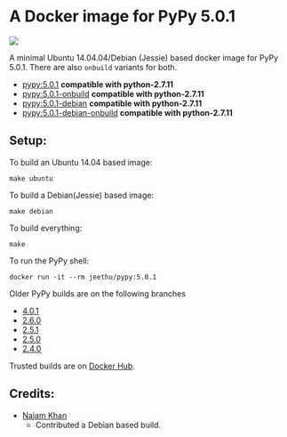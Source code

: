 A Docker image for PyPy 5.0.1
=============================

[![](https://badge.imagelayers.io/jeethu/pypy:latest.svg)](https://imagelayers.io/?images=jeethu/pypy:latest 'Get your own badge on imagelayers.io')

A minimal Ubuntu 14.04.04/Debian (Jessie) based docker image for PyPy 5.0.1. There are also `onbuild` variants for both.

- [pypy:5.0.1](https://github.com/jeethu/docker-pypy/blob/master/ubuntu/Dockerfile) __compatible with python-2.7.11__
- [pypy:5.0.1-onbuild](https://github.com/jeethu/docker-pypy/blob/master/ubuntu/onbuild/Dockerfile) __compatible with python-2.7.11__
- [pypy:5.0.1-debian](https://github.com/jeethu/docker-pypy/blob/master/debian/Dockerfile) __compatible with python-2.7.11__
- [pypy:5.0.1-debian-onbuild](https://github.com/jeethu/docker-pypy/blob/master/debian/onbuild/Dockerfile) __compatible with python-2.7.11__

Setup:
---

To build an Ubuntu 14.04 based image:
```
make ubuntu
```

To build a Debian(Jessie) based image:

```
make debian

```

To build everything:

```
make
```

To run the PyPy shell:

```
docker run -it --rm jeethu/pypy:5.0.1
```

Older PyPy builds are on the following branches

* [4.0.1](https://github.com/jeethu/docker-pypy/tree/4.0.1)
* [2.6.0](https://github.com/jeethu/docker-pypy/tree/2.6.0)
* [2.5.1](https://github.com/jeethu/docker-pypy/tree/2.5.1)
* [2.5.0](https://github.com/jeethu/docker-pypy/tree/2.5.0)
* [2.4.0](https://github.com/jeethu/docker-pypy/tree/2.4.0)

Trusted builds are on [Docker Hub](https://registry.hub.docker.com/u/jeethu/pypy/).

Credits:
---

* [Najam Khan](https://github.com/najamkhn)
	* Contributed a Debian based build.
